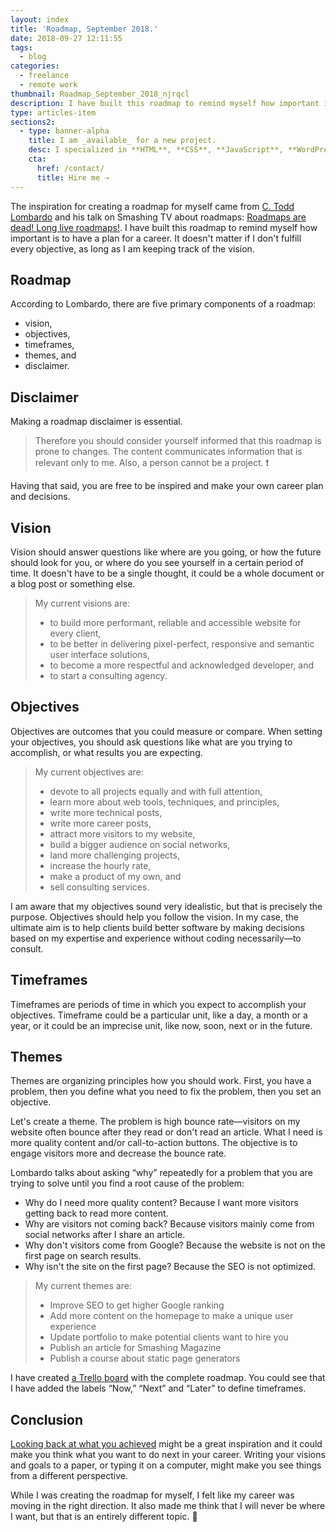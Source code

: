 ```yaml
---
layout: index
title: 'Roadmap, September 2018.'
date: 2018-09-27 12:11:55
tags:
  - blog
categories:
  - freelance
  - remote work
thumbnail: Roadmap_September_2018_njrqcl
description: I have built this roadmap to remind myself how important is to have a plan for a career. It doesn't matter if I don't fulfill every objective, as long as I am keeping track of the vision.
type: articles-item
sections2:
  - type: banner-alpha
    title: I am _available_ for a new project.
    desc: I specialized in **HTML**, **CSS**, **JavaScript**, **WordPress**, **Shopify**, and **JAMstack** technologies.
    cta:
      href: /contact/
      title: Hire me ⇢
---
```


The inspiration for creating a roadmap for myself came from [C. Todd Lombardo] and his talk on Smashing TV about roadmaps: [Roadmaps are dead! Long live roadmaps!]. I have built this roadmap to remind myself how important is to have a plan for a career. It doesn't matter if I don't fulfill every objective, as long as I am keeping track of the vision.

<!-- more -->
## Roadmap

According to Lombardo, there are five primary components of a roadmap:

- vision,
- objectives,
- timeframes,
- themes, and
- disclaimer.

## Disclaimer

Making a roadmap disclaimer is essential.

>Therefore you should consider yourself informed that this roadmap is prone to changes. The content communicates information that is relevant only to me. Also, a person cannot be a project. ❗

Having that said, you are free to be inspired and make your own career plan and decisions.

## Vision

Vision should answer questions like where are you going, or how the future should look for you, or where do you see yourself in a certain period of time.  It doesn't have to be a single thought, it could be a whole document or a blog post or something else.

> My current visions are:
>
> - to build more performant, reliable and accessible website for every client,
> - to be better in delivering pixel-perfect, responsive and semantic user interface solutions,
> - to become a more respectful and acknowledged developer, and
> - to start a consulting agency.

## Objectives

Objectives are outcomes that you could measure or compare. When setting your objectives, you should ask questions like what are you trying to accomplish, or what results you are expecting.

> My current objectives are:
>
> - devote to all projects equally and with full attention,
> - learn more about web tools, techniques, and principles,
> - write more technical posts,
> - write more career posts,
> - attract more visitors to my website,
> - build a bigger audience on social networks,
> - land more challenging projects,
> - increase the hourly rate,
> - make a product of my own, and
> - sell consulting services.

I am aware that my objectives sound very idealistic, but that is precisely the purpose. Objectives should help you follow the vision. In my case, the ultimate aim is to help clients build better software by making decisions based on my expertise and experience without coding necessarily—to consult.

## Timeframes

Timeframes are periods of time in which you expect to accomplish your objectives. Timeframe could be a particular unit, like a day, a month or a year, or it could be an imprecise unit, like now, soon, next or in the future.

## Themes

Themes are organizing principles how you should work. First, you have a problem, then you define what you need to fix the problem, then you set an objective.

Let's create a theme. The problem is high bounce rate—visitors on my website often bounce after they read or don't read an article. What I need is more quality content and/or call-to-action buttons. The objective is to engage visitors more and decrease the bounce rate.

Lombardo talks about asking “why” repeatedly for a problem that you are trying to solve until you find a root cause of the problem:

- Why do I need more quality content? Because I want more visitors getting back to read more content.
- Why are visitors not coming back? Because visitors mainly come from social networks after I share an article.
- Why don't visitors come from Google? Because the website is not on the first page on search results.
- Why isn't the site on the first page? Because the SEO is not optimized.

> My current themes are:
>
> - Improve SEO to get higher Google ranking
> - Add more content on the homepage to make a unique user experience
> - Update portfolio to make potential clients want to hire you
> - Publish an article for Smashing Magazine
> - Publish a course about static page generators

I have created [a Trello board] with the complete roadmap. You could see that I have added the labels “Now,” “Next” and “Later” to define timeframes.

## Conclusion

[Looking back at what you achieved] might be a great inspiration and it could make you think what you want to do next in your career. Writing your visions and goals to a paper, or typing it on a computer, might make you see things from a different perspective.

While I was creating the roadmap for myself, I felt like my career was moving in the right direction. It also made me think that I will never be where I want, but that is an entirely different topic. 🤔


[C. Todd Lombardo]: https://twitter.com/iamctodd
[Roadmaps are dead! Long live roadmaps!]: https://speakerdeck.com/iamctodd/roadmaps-are-dead-long-live-roadmaps-mtpcon-2018
[a Trello board]: https://trello.com/b/wfVCNTic
[Looking back at what you achieved]: https://www.silvestar.codes/articles/my-first-year-of-freelancing/
